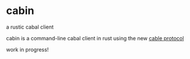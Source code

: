 # cabin

a rustic cabal client

cabin is a command-line cabal client in rust using the new [cable protocol][]

work in progress!

[cable protocol]: https://github.com/cabal-club/cable
